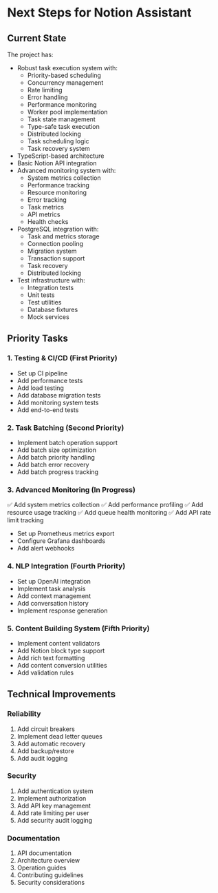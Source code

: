 # Next Steps for Notion Assistant

## Current State
The project has:
- Robust task execution system with:
  - Priority-based scheduling
  - Concurrency management
  - Rate limiting
  - Error handling
  - Performance monitoring
  - Worker pool implementation
  - Task state management
  - Type-safe task execution
  - Distributed locking
  - Task scheduling logic
  - Task recovery system
- TypeScript-based architecture
- Basic Notion API integration
- Advanced monitoring system with:
  - System metrics collection
  - Performance tracking
  - Resource monitoring
  - Error tracking
  - Task metrics
  - API metrics
  - Health checks
- PostgreSQL integration with:
  - Task and metrics storage
  - Connection pooling
  - Migration system
  - Transaction support
  - Task recovery
  - Distributed locking
- Test infrastructure with:
  - Integration tests
  - Unit tests
  - Test utilities
  - Database fixtures
  - Mock services

## Priority Tasks

### 1. Testing & CI/CD (First Priority)
- Set up CI pipeline
- Add performance tests
- Add load testing
- Add database migration tests
- Add monitoring system tests
- Add end-to-end tests

### 2. Task Batching (Second Priority)
- Implement batch operation support
- Add batch size optimization
- Add batch priority handling
- Add batch error recovery
- Add batch progress tracking

### 3. Advanced Monitoring (In Progress)
✅ Add system metrics collection
✅ Add performance profiling
✅ Add resource usage tracking
✅ Add queue health monitoring
✅ Add API rate limit tracking
- Set up Prometheus metrics export
- Configure Grafana dashboards
- Add alert webhooks

### 4. NLP Integration (Fourth Priority)
- Set up OpenAI integration
- Implement task analysis
- Add context management
- Add conversation history
- Implement response generation

### 5. Content Building System (Fifth Priority)
- Implement content validators
- Add Notion block type support
- Add rich text formatting
- Add content conversion utilities
- Add validation rules

## Technical Improvements

### Reliability
1. Add circuit breakers
2. Implement dead letter queues
3. Add automatic recovery
4. Add backup/restore
5. Add audit logging

### Security
1. Add authentication system
2. Implement authorization
3. Add API key management
4. Add rate limiting per user
5. Add security audit logging

### Documentation
1. API documentation
2. Architecture overview
3. Operation guides
4. Contributing guidelines
5. Security considerations 